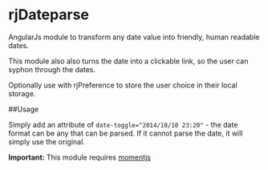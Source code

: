 rjDateparse
=========

AngularJs module to transform any date value into friendly, human readable dates.

This module also also turns the date into a clickable link, so the user can syphon through the dates.

Optionally use with rjPreference to store the user choice in their local storage.


##Usage

Simply add an attribute of `date-toggle="2014/10/10 23:20"` - the date format can be any that can be parsed. If it cannot parse the date, it will simply use the original.

**Important:** This module requires [momentjs](http://momentjs.com/)